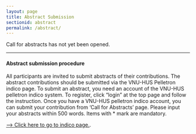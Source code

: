 ```yaml
---
layout: page
title: Abstract Submission
sectionid: abstract
permalink: /abstract/
---
```


Call for abstracts has not yet been opened.

---

#### Abstract submission procedure

All participants are invited to submit abstracts of their contributions. The abstract contributions should be submitted via the VNU-HUS Pelletron indico page. To submit an abstract, you need an account of the VNU-HUS pelletron indico system.  To register, click “login” at the top page and follow the instruction.  Once you have a VNU-HUS pelletron indico account, you can submit your contribution from ‘Call for Abstracts’ page.  Please input your abstracts within 500 words.  Items with * mark are mandatory.

[–> Click here to go to indico page.](https://indico.maygiatoc.com). 


